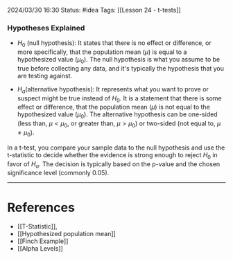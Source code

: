 2024/03/30 16:30
Status: #idea
Tags: [[Lesson 24 - t-tests]]

### Hypotheses Explained

- $H_0$ (null hypothesis): It states that there is no effect or difference, or more specifically, that the population mean $(\mu)$ is equal to a hypothesized value $(\mu_0​)$. The null hypothesis is what you assume to be true before collecting any data, and it's typically the hypothesis that you are testing against.
    
- $H_a$​ (alternative hypothesis): It represents what you want to prove or suspect might be true instead of $H_0$​. It is a statement that there is some effect or difference, that the population mean $(\mu)$ is not equal to the hypothesized value $(\mu_0​)$. The alternative hypothesis can be one-sided (less than, $\mu \lt \mu_0$​, or greater than, $\mu \gt \mu_0$​) or two-sided (not equal to, $\mu \ne \mu_0$​).
    

In a t-test, you compare your sample data to the null hypothesis and use the t-statistic to decide whether the evidence is strong enough to reject $H_0$​ in favor of $H_a$​. The decision is typically based on the p-value and the chosen significance level (commonly 0.05).


---
# References

- [[T-Statistic]],
- [[Hypothesized population mean]]
- [[Finch Example]]
- [[Alpha Levels]]